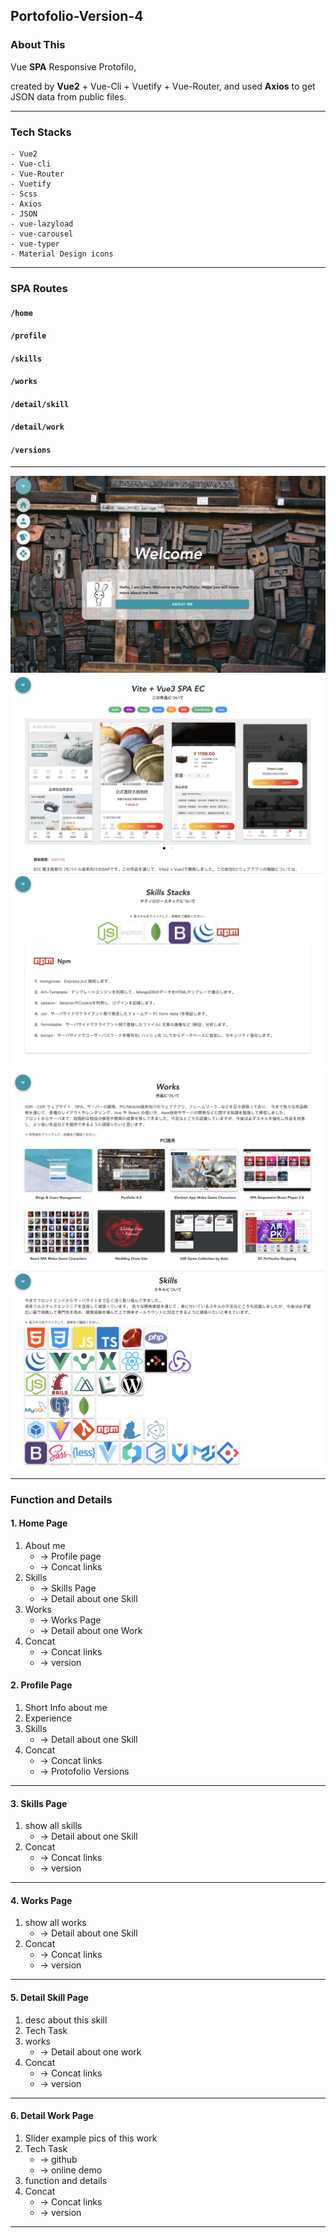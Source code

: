 ## Portofolio-Version-4

### About This
Vue **SPA**
Responsive Protofilo, 

created by **Vue2** + Vue-Cli + Vuetify + Vue-Router,
and used **Axios** to get JSON data from public files.

---

### Tech Stacks
    - Vue2
    - Vue-cli
    - Vue-Router
    - Vuetify
    - Scss
    - Axios
    - JSON
    - vue-lazyload
    - vue-carousel
    - vue-typer
    - Material Design icons
---

### SPA Routes
#### `/home`
#### `/profile`
#### `/skills`
#### `/works`
#### `/detail/skill`
#### `/detail/work`
#### `/versions`

---


![](./public/pics/home-01.png)
![](./public/pics/detail-work-01.png)
![](./public/pics/detail-work-02.png)
![](./public/pics/works.png)
![](./public/pics/skills.png)

---

### Function and Details
#### 1. Home Page
1. About me  
    - -> Profile page
    - -> Concat links
3. Skills 
    - -> Skills Page
    - -> Detail about one Skill 
4. Works
    - -> Works Page
    - -> Detail about one Work
5. Concat
    - -> Concat links
    - -> version

#### 2. Profile Page
1. Short Info about me 
2. Experience
3. Skills
    - -> Detail about one Skill 
4. Concat
    - -> Concat links
    - -> Protofolio Versions


---

#### 3. Skills Page
1. show all skills
    - -> Detail about one Skill 
2. Concat
    - -> Concat links
    - -> version

---

#### 4. Works Page
1. show all works
    - -> Detail about one Skill 
2. Concat
    - -> Concat links
    - -> version

---

#### 5. Detail Skill Page
1. desc about this skill
2. Tech Task 
3. works
    - -> Detail about one work
4. Concat
    - -> Concat links
    - -> version

---

#### 6. Detail Work Page
1. Slider example pics of this work
2. Tech Task 
    - -> github
    - -> online demo
3. function and details
4. Concat
    - -> Concat links
    - -> version

---





